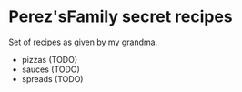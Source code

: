 # Perez'sFamily secret recipes

Set of recipes as given by my grandma.

- pizzas (TODO)
- sauces (TODO)
- spreads (TODO)

